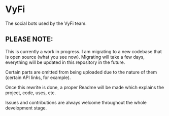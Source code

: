 # VyFi

The social bots used by the VyFi team.

## PLEASE NOTE:

This is currently a work in progress. I am migrating to a new codebase that is open source (what you see now). Migrating
will take a few days, everything will be updated in this repository in the future.

Certain parts are omitted from being uploaded due to the nature of them (certain API links, for example).

Once this rewrite is done, a proper Readme will be made which explains the project, code, uses, etc.

Issues and contributions are always welcome throughout the whole development stage.